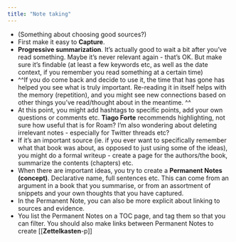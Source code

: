 ```yaml
---
title: "Note taking"
---
```


- (Something about choosing good sources?)
- First make it easy to **Capture**.
- **Progressive summarization**. It’s actually good to wait a bit after you’ve read something. Maybe it’s never relevant again - that’s OK. But make sure it’s findable (at least a few keywords etc, as well as the date context, if you remember you read something at a certain time)
- ^^If you do come back and decide to use it, the time that has gone has helped you see what is truly important. Re-reading it in itself helps with the memory (repetition), and you might see new connections based on other things you’ve read/thought about in the meantime. ^^
- At this point, you might add hashtags to specific points, add your own questions or comments etc. **Tiago Forte** recommends highlighting, not sure how useful that is for Roam? I’m also wondering about deleting irrelevant notes - especially for Twitter threads etc?
- If it’s an important source (ie. if you ever want to specifically remember what that book was about, as opposed to just using some of the ideas), you might do a formal writeup - create a page for the authors/the book, summarize the contents (chapters) etc.
- When there are important ideas, you try to create a **Permanent Notes (concept)**. Declarative name, full sentences etc. This can come from an argument in a book that you summarise, or from an assortment of snippets and your own thoughts that you have captured.
- In the Permanent Note, you can also be more explicit about linking to sources and evidence.
- You list the Permanent Notes on a TOC page, and tag them so that you can filter. You should also make links between Permanent Notes to create [[**Zettelkasten**-p]]
